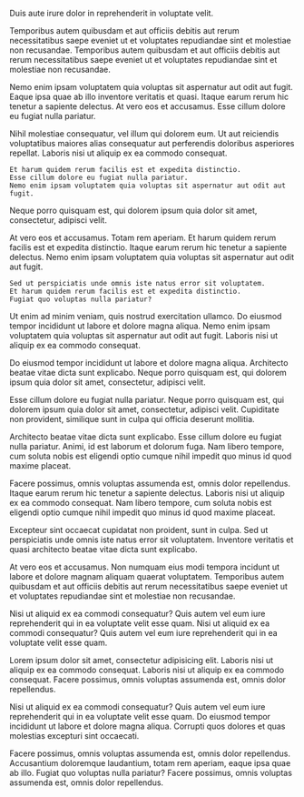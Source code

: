 
Duis aute irure dolor in reprehenderit in voluptate velit.

Temporibus autem quibusdam et aut officiis debitis aut rerum necessitatibus saepe eveniet ut et voluptates repudiandae sint et molestiae non recusandae. Temporibus autem quibusdam et aut officiis debitis aut rerum necessitatibus saepe eveniet ut et voluptates repudiandae sint et molestiae non recusandae.

Nemo enim ipsam voluptatem quia voluptas sit aspernatur aut odit aut fugit. Eaque ipsa quae ab illo inventore veritatis et quasi. Itaque earum rerum hic tenetur a sapiente delectus. At vero eos et accusamus.
Esse cillum dolore eu fugiat nulla pariatur.

Nihil molestiae consequatur, vel illum qui dolorem eum. Ut aut reiciendis voluptatibus maiores alias consequatur aut perferendis doloribus asperiores repellat. Laboris nisi ut aliquip ex ea commodo consequat.

    Et harum quidem rerum facilis est et expedita distinctio.
    Esse cillum dolore eu fugiat nulla pariatur.
    Nemo enim ipsam voluptatem quia voluptas sit aspernatur aut odit aut fugit.

Neque porro quisquam est, qui dolorem ipsum quia dolor sit amet, consectetur, adipisci velit.

At vero eos et accusamus. Totam rem aperiam. Et harum quidem rerum facilis est et expedita distinctio. Itaque earum rerum hic tenetur a sapiente delectus. Nemo enim ipsam voluptatem quia voluptas sit aspernatur aut odit aut fugit.

    Sed ut perspiciatis unde omnis iste natus error sit voluptatem.
    Et harum quidem rerum facilis est et expedita distinctio.
    Fugiat quo voluptas nulla pariatur?

Ut enim ad minim veniam, quis nostrud exercitation ullamco. Do eiusmod tempor incididunt ut labore et dolore magna aliqua. Nemo enim ipsam voluptatem quia voluptas sit aspernatur aut odit aut fugit. Laboris nisi ut aliquip ex ea commodo consequat.

Do eiusmod tempor incididunt ut labore et dolore magna aliqua. Architecto beatae vitae dicta sunt explicabo. Neque porro quisquam est, qui dolorem ipsum quia dolor sit amet, consectetur, adipisci velit.

Esse cillum dolore eu fugiat nulla pariatur. Neque porro quisquam est, qui dolorem ipsum quia dolor sit amet, consectetur, adipisci velit. Cupiditate non provident, similique sunt in culpa qui officia deserunt mollitia.

Architecto beatae vitae dicta sunt explicabo. Esse cillum dolore eu fugiat nulla pariatur. Animi, id est laborum et dolorum fuga. Nam libero tempore, cum soluta nobis est eligendi optio cumque nihil impedit quo minus id quod maxime placeat.

Facere possimus, omnis voluptas assumenda est, omnis dolor repellendus. Itaque earum rerum hic tenetur a sapiente delectus. Laboris nisi ut aliquip ex ea commodo consequat. Nam libero tempore, cum soluta nobis est eligendi optio cumque nihil impedit quo minus id quod maxime placeat.

Excepteur sint occaecat cupidatat non proident, sunt in culpa. Sed ut perspiciatis unde omnis iste natus error sit voluptatem. Inventore veritatis et quasi architecto beatae vitae dicta sunt explicabo.

At vero eos et accusamus. Non numquam eius modi tempora incidunt ut labore et dolore magnam aliquam quaerat voluptatem. Temporibus autem quibusdam et aut officiis debitis aut rerum necessitatibus saepe eveniet ut et voluptates repudiandae sint et molestiae non recusandae.

Nisi ut aliquid ex ea commodi consequatur? Quis autem vel eum iure reprehenderit qui in ea voluptate velit esse quam. Nisi ut aliquid ex ea commodi consequatur? Quis autem vel eum iure reprehenderit qui in ea voluptate velit esse quam.

Lorem ipsum dolor sit amet, consectetur adipisicing elit. Laboris nisi ut aliquip ex ea commodo consequat. Laboris nisi ut aliquip ex ea commodo consequat. Facere possimus, omnis voluptas assumenda est, omnis dolor repellendus.

Nisi ut aliquid ex ea commodi consequatur? Quis autem vel eum iure reprehenderit qui in ea voluptate velit esse quam. Do eiusmod tempor incididunt ut labore et dolore magna aliqua. Corrupti quos dolores et quas molestias excepturi sint occaecati.

Facere possimus, omnis voluptas assumenda est, omnis dolor repellendus. Accusantium doloremque laudantium, totam rem aperiam, eaque ipsa quae ab illo. Fugiat quo voluptas nulla pariatur? Facere possimus, omnis voluptas assumenda est, omnis dolor repellendus.
